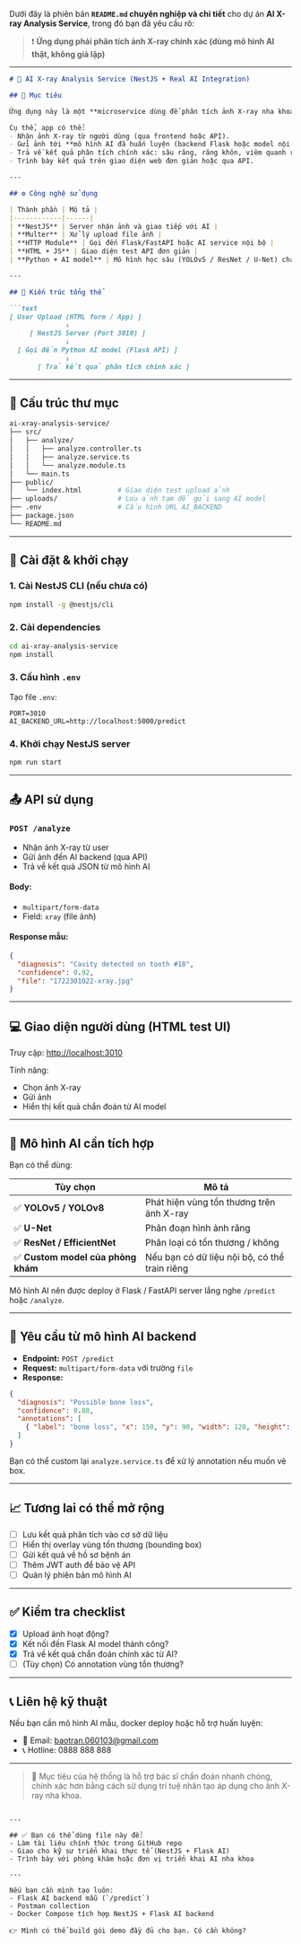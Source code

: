 Dưới đây là phiên bản **`README.md` chuyên nghiệp và chi tiết** cho dự án **AI X-ray Analysis Service**, trong đó bạn đã yêu cầu rõ:

> ❗ **Ứng dụng phải phân tích ảnh X-ray chính xác (dùng mô hình AI thật, không giả lập)**

---

````markdown
# 🦷 AI X-ray Analysis Service (NestJS + Real AI Integration)

## 📌 Mục tiêu

Ứng dụng này là một **microservice dùng để phân tích ảnh X-ray nha khoa** một cách **chính xác bằng mô hình AI thật**.  

Cụ thể, app có thể:
- Nhận ảnh X-ray từ người dùng (qua frontend hoặc API).
- Gửi ảnh tới **mô hình AI đã huấn luyện (backend Flask hoặc model nội bộ)**.
- Trả về kết quả phân tích chính xác: sâu răng, răng khôn, viêm quanh răng, tiêu xương, v.v.
- Trình bày kết quả trên giao diện web đơn giản hoặc qua API.

---

## ⚙️ Công nghệ sử dụng

| Thành phần | Mô tả |
|------------|------|
| **NestJS** | Server nhận ảnh và giao tiếp với AI |
| **Multer** | Xử lý upload file ảnh |
| **HTTP Module** | Gọi đến Flask/FastAPI hoặc AI service nội bộ |
| **HTML + JS** | Giao diện test API đơn giản |
| **Python + AI model** | Mô hình học sâu (YOLOv5 / ResNet / U-Net) chạy riêng |

---

## 🧱 Kiến trúc tổng thể

```text
[ User Upload (HTML form / App) ]
              ↓
     [ NestJS Server (Port 3010) ]
              ↓
  [ Gọi đến Python AI model (Flask API) ]
              ↓
       [ Trả kết quả phân tích chính xác ]
````

---

## 📂 Cấu trúc thư mục

```bash
ai-xray-analysis-service/
├── src/
│   ├── analyze/
│   │   ├── analyze.controller.ts
│   │   ├── analyze.service.ts
│   │   └── analyze.module.ts
│   └── main.ts
├── public/
│   └── index.html         # Giao diện test upload ảnh
├── uploads/               # Lưu ảnh tạm để gửi sang AI model
├── .env                   # Cấu hình URL AI_BACKEND
├── package.json
└── README.md
```

---

## 🚀 Cài đặt & khởi chạy

### 1. Cài NestJS CLI (nếu chưa có)

```bash
npm install -g @nestjs/cli
```

### 2. Cài dependencies

```bash
cd ai-xray-analysis-service
npm install
```

### 3. Cấu hình `.env`

Tạo file `.env`:

```
PORT=3010
AI_BACKEND_URL=http://localhost:5000/predict
```

### 4. Khởi chạy NestJS server

```bash
npm run start
```

---

## 📤 API sử dụng

### `POST /analyze`

* Nhận ảnh X-ray từ user
* Gửi ảnh đến AI backend (qua API)
* Trả về kết quả JSON từ mô hình AI

#### Body:

* `multipart/form-data`
* Field: `xray` (file ảnh)

#### Response mẫu:

```json
{
  "diagnosis": "Cavity detected on tooth #18",
  "confidence": 0.92,
  "file": "1722301022-xray.jpg"
}
```

---

## 💻 Giao diện người dùng (HTML test UI)

Truy cập: [http://localhost:3010](http://localhost:3010)

Tính năng:

* Chọn ảnh X-ray
* Gửi ảnh
* Hiển thị kết quả chẩn đoán từ AI model

---

## 🤖 Mô hình AI cần tích hợp

Bạn có thể dùng:

| Tùy chọn                          | Mô tả                                         |
| --------------------------------- | --------------------------------------------- |
| ✅ **YOLOv5 / YOLOv8**             | Phát hiện vùng tổn thương trên ảnh X-ray      |
| ✅ **U-Net**                       | Phân đoạn hình ảnh răng                       |
| ✅ **ResNet / EfficientNet**       | Phân loại có tổn thương / không               |
| ✅ **Custom model của phòng khám** | Nếu bạn có dữ liệu nội bộ, có thể train riêng |

Mô hình AI nên được deploy ở Flask / FastAPI server lắng nghe `/predict` hoặc `/analyze`.

---

## 🧠 Yêu cầu từ mô hình AI backend

* **Endpoint:** `POST /predict`
* **Request:** `multipart/form-data` với trường `file`
* **Response:**

```json
{
  "diagnosis": "Possible bone loss",
  "confidence": 0.88,
  "annotations": [
    { "label": "bone loss", "x": 150, "y": 90, "width": 120, "height": 80 }
  ]
}
```

Bạn có thể custom lại `analyze.service.ts` để xử lý annotation nếu muốn vẽ box.

---

## 📈 Tương lai có thể mở rộng

* [ ] Lưu kết quả phân tích vào cơ sở dữ liệu
* [ ] Hiển thị overlay vùng tổn thương (bounding box)
* [ ] Gửi kết quả về hồ sơ bệnh án
* [ ] Thêm JWT auth để bảo vệ API
* [ ] Quản lý phiên bản mô hình AI

---

## ✅ Kiểm tra checklist

* [x] Upload ảnh hoạt động?
* [x] Kết nối đến Flask AI model thành công?
* [x] Trả về kết quả chẩn đoán chính xác từ AI?
* [ ] (Tùy chọn) Có annotation vùng tổn thương?

---

## 📞 Liên hệ kỹ thuật

Nếu bạn cần mô hình AI mẫu, docker deploy hoặc hỗ trợ huấn luyện:

* 📧 Email: [baotran.060103@gmail.com](mailto:baotran.060103@gmail.com)
* 📞 Hotline: 0888 888 888

---

> 🎯 Mục tiêu của hệ thống là hỗ trợ bác sĩ chẩn đoán nhanh chóng, chính xác hơn bằng cách sử dụng trí tuệ nhân tạo áp dụng cho ảnh X-ray nha khoa.

```

---

## ✅ Bạn có thể dùng file này để:
- Làm tài liệu chính thức trong GitHub repo
- Giao cho kỹ sư triển khai thực tế (NestJS + Flask AI)
- Trình bày với phòng khám hoặc đơn vị triển khai AI nha khoa

---

Nếu bạn cần mình tạo luôn:
- Flask AI backend mẫu (`/predict`)
- Postman collection
- Docker Compose tích hợp NestJS + Flask AI backend

👉 Mình có thể build gói demo đầy đủ cho bạn. Có cần không?
```
